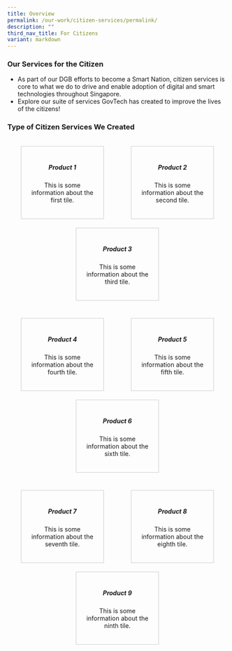 ```yaml
---
title: Overview
permalink: /our-work/citizen-services/permalink/
description: ""
third_nav_title: For Citizens
variant: markdown
---
```

### **Our Services for the Citizen**

* As part of our DGB efforts to become a Smart Nation, citizen services is core to what we do to drive and enable adoption of digital and smart technologies throughout Singapore. 
* Explore our suite of services GovTech has created to improve the lives of the citizens!

### **Type of Citizen Services We Created**
 
<br>

<style>
  .info-tiles-container {
    display: flex;
    flex-wrap: wrap;
    justify-content: space-around;
  }

  .info-tile {
    border: 1px solid #ccc;
    padding: 20px;
    text-align: center;
    width: calc(33.33% - 20px); /* 20px is the spacing between tiles, and we want 3 tiles in a row */
    margin-bottom: 20px;
    transition: border-color 0.3s ease; /* Add a smooth transition for the border color*/
	text-decoration: none; /* Remove underlines from links */ 
	color: inherit; /* Use the default text color for links */
  }

  .info-tile:hover {
    border-color: #007BFF; /* Change the border color on hover */
  }

  .row-spacing {
    width: 100%;
    height: 20px; /* Adjust the spacing between rows as needed */
  }

  @media (max-width: 768px) {
    .info-tile {
      width: calc(100% - 20px); /* For smaller screens, make each tile take up the full width with spacing */
    }
  }
</style>

<div class="info-tiles-container">
  
 <!-- First row of tiles -->
<a class="info-tile">
    <h5>Product 1</h5>
    <p>This is some information about the first tile.</p>
</a>

  <div class="info-tile">
    <h5>Product 2</h5>
    <p>This is some information about the second tile.</p>
  </div>

  <div class="info-tile">
    <h5>Product 3</h5>
    <p>This is some information about the third tile.</p>
  </div>

  <!-- Add spacing between rows -->
  <div class="row-spacing"></div>

  <!-- Second row of tiles -->
  <div class="info-tile">
    <h5>Product 4</h5>
    <p>This is some information about the fourth tile.</p>
  </div>

  <div class="info-tile">
    <h5>Product 5</h5>
    <p>This is some information about the fifth tile.</p>
  </div>

  <div class="info-tile">
    <h5>Product 6</h5>
    <p>This is some information about the sixth tile.</p>
  </div>

  <!-- Add spacing between rows -->
  <div class="row-spacing"></div>

  <!-- Third row of tiles -->
  <div class="info-tile">
    <h5>Product 7</h5>
    <p>This is some information about the seventh tile.</p>
  </div>

  <div class="info-tile">
    <h5>Product 8</h5>
    <p>This is some information about the eighth tile.</p>
  </div>

  <div class="info-tile">
    <h5>Product 9</h5>
    <p>This is some information about the ninth tile.</p>
  </div>

</div>